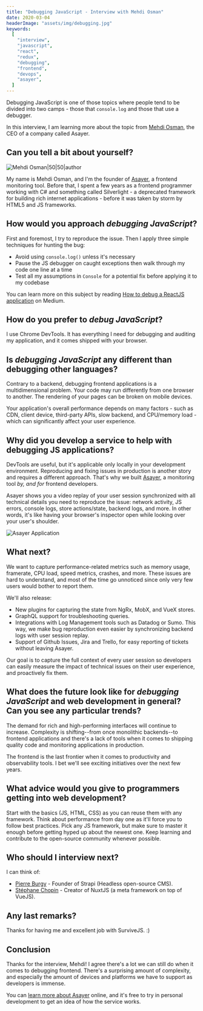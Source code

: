 ```yaml
---
title: "Debugging JavaScript - Interview with Mehdi Osman"
date: 2020-03-04
headerImage: "assets/img/debugging.jpg"
keywords:
  [
    "interview",
    "javascript",
    "react",
    "redux",
    "debugging",
    "frontend",
    "devops",
    "asayer",
  ]
---
```


Debugging JavaScript is one of those topics where people tend to be divided into two camps - those that `console.log` and those that use a debugger.

In this interview, I am learning more about the topic from [Mehdi Osman](https://twitter.com/MehdiOsman), the CEO of a company called Asayer.

## Can you tell a bit about yourself?

![Mehdi Osman|50|50|author](assets/img/mehdi.jpg)

My name is Mehdi Osman, and I'm the founder of [Asayer](https://asayer.io), a frontend monitoring tool. Before that, I spent a few years as a frontend programmer working with C# and something called Silverlight - a deprecated framework for building rich internet applications - before it was taken by storm by HTML5 and JS frameworks.

## How would you approach _debugging JavaScript_?

First and foremost, I try to reproduce the issue. Then I apply three simple techniques for hunting the bug:

- Avoid using `console.log()` unless it's necessary
- Pause the JS debugger on caught exceptions then walk through my code one line at a time
- Test all my assumptions in `Console` for a potential fix before applying it to my codebase

You can learn more on this subject by reading [How to debug a ReactJS application](https://medium.com/asayer/how-to-debug-reactjs-applications-94ffb1aa068c) on Medium.

## How do you prefer to _debug JavaScript_?

I use Chrome DevTools. It has everything I need for debugging and auditing my application, and it comes shipped with your browser.

## Is _debugging JavaScript_ any different than debugging other languages?

Contrary to a backend, debugging frontend applications is a multidimensional problem. Your code may run differently from one browser to another. The rendering of your pages can be broken on mobile devices.

Your application's overall performance depends on many factors - such as CDN, client device, third-party APIs, slow backend, and CPU/memory load - which can significantly affect your user experience.

## Why did you develop a service to help with debugging JS applications?

DevTools are useful, but it's applicable only locally in your development environment. Reproducing and fixing issues in production is another story and requires a different approach. That's why we built [Asayer](https://asayer.io), a monitoring tool _by, and for_ frontend developers.

Asayer shows you a video replay of your user session synchronized with all technical details you need to reproduce the issue: network activity, JS errors, console logs, store actions/state, backend logs, and more. In other words, it's like having your browser's inspector open while looking over your user's shoulder.

![Asayer Application](assets/img/asayer.png)

## What next?

We want to capture performance-related metrics such as memory usage, framerate, CPU load, speed metrics, crashes, and more. These issues are hard to understand, and most of the time go unnoticed since only very few users would bother to report them.

We'll also release:

- New plugins for capturing the state from NgRx, MobX, and VueX stores.
- GraphQL support for troubleshooting queries.
- Integrations with Log Management tools such as Datadog or Sumo. This way, we make bug reproduction even easier by synchronizing backend logs with user session replay.
- Support of Github Issues, Jira and Trello, for easy reporting of tickets without leaving Asayer.

Our goal is to capture the full context of every user session so developers can easily measure the impact of technical issues on their user experience, and proactively fix them.

## What does the future look like for _debugging JavaScript_ and web development in general? Can you see any particular trends?

The demand for rich and high-performing interfaces will continue to increase. Complexity is shifting--from once monolithic backends--to frontend applications and there's a lack of tools when it comes to shipping quality code and monitoring applications in production.

The frontend is the last frontier when it comes to productivity and observability tools. I bet we'll see exciting initiatives over the next few years.

## What advice would you give to programmers getting into web development?

Start with the basics (JS, HTML, CSS) as you can reuse them with any framework. Think about performance from day one as it'll force you to follow best practices. Pick any JS framework, but make sure to master it enough before getting hyped up about the newest one. Keep learning and contribute to the open-source community whenever possible.

## Who should I interview next?

I can think of:

- [Pierre Burgy](https://twitter.com/pierre_burgy) - Founder of Strapi (Headless open-source CMS).
- [Stéphane Chopin](https://twitter.com/Atinux) - Creator of NuxtJS (a meta framework on top of VueJS).

## Any last remarks?

Thanks for having me and excellent job with SurviveJS. :)

## Conclusion

Thanks for the interview, Mehdi! I agree there's a lot we can still do when it comes to debugging frontend. There's a surprising amount of complexity, and especially the amount of devices and platforms we have to support as developers is immense.

You can [learn more about Asayer](https://asayer.io/) online, and it's free to try in personal development to get an idea of how the service works.
